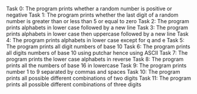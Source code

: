 Task 0: The program prints whether a random number is positive or negative
Task 1: The program prints whether the last digit of a random number is greater than or less than 5 or equal to zero
Task 2: The program prints alphabets in lower case followed by a new line
Task 3: The program prints alphabets in lower case then uppercase followed by a new line
Task 4: The program prints alphabets in lower case except for q and e
Task 5: The program prints all digit numbers of base 10
Task 6: The program prints all digits numbers of base 10 using putchar hence using ASCII
Task 7: The program prints the lower case alphabets in reverse
Task 8: The program prints all the numbers of base 16 in lowercase
Task 9: The program prints number 1 to 9 separated by commas and spaces
Task 10: The program prints all possible different combinations of two digits
Task 11: The program prints all possible different combinations of three digits

